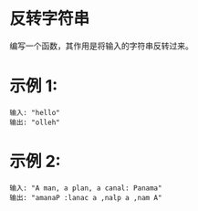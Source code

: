 # 反转字符串

编写一个函数，其作用是将输入的字符串反转过来。

# 示例 1:

```
输入: "hello"
输出: "olleh"
```


# 示例 2:

```
输入: "A man, a plan, a canal: Panama"
输出: "amanaP :lanac a ,nalp a ,nam A"
```


